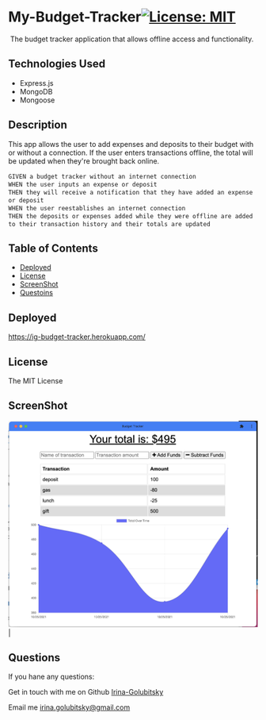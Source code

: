# My-Budget-Tracker[![License: MIT](https://img.shields.io/badge/License-MIT-yellow.svg)](https://opensource.org/licenses/MIT)
​
The budget tracker application that allows offline access and functionality.
​
## Technologies Used

* Express.js 
* MongoDB 
* Mongoose

## Description 

 This app allows the user to add expenses and deposits to their budget with or without a connection. If the user enters transactions offline, the total will be updated when they're brought back online.

```
GIVEN a budget tracker without an internet connection
WHEN the user inputs an expense or deposit
THEN they will receive a notification that they have added an expense or deposit
WHEN the user reestablishes an internet connection
THEN the deposits or expenses added while they were offline are added to their transaction history and their totals are updated
```
## Table of Contents 
- [Deployed](#deployed)
- [License](#license)
- [ScreenShot](#screenshot)
- [Questoins](#questions)

## Deployed

https://ig-budget-tracker.herokuapp.com/


## License 
  
  The MIT License


## ScreenShot
  
   ![alt text](screen-shot.png)|  
   
## Questions
If you hane any questions:
  
  Get in touch with me on Github [Irina-Golubitsky](https://github.com/Irina-Golubitsky)
  
  Email me irina.golubitsky@gmail.com
